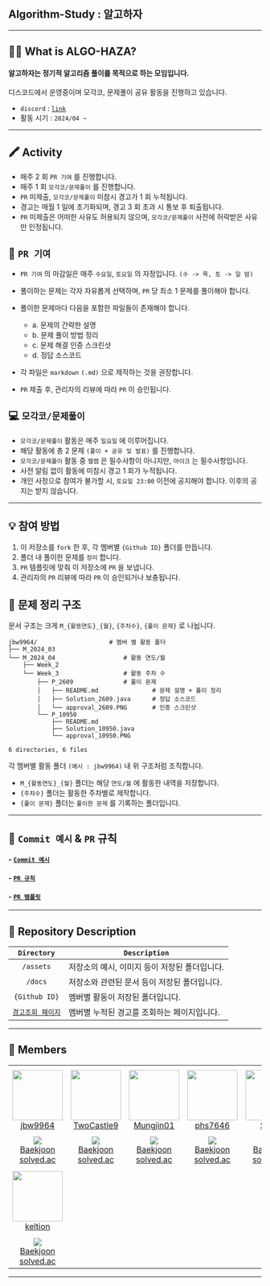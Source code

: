 ## Algorithm-Study : 알고하자

---

## 🤷‍♂️ What is ALGO-HAZA?

#### 알고하자는 정기적 알고리즘 풀이를 목적으로 하는 모임입니다. 

디스코드에서 운영중이며 모각코, 문제풀이 공유 활동을 진행하고 있습니다.

- `discord` : [`link`]()
- 활동 시기 : `2024/04 ~ `

---

## 🖍 Activity

- 매주 2 회 `PR 기여` 를 진행합니다.
- 매주 1 회 `모각코/문제풀이` 를 진행합니다.
- `PR` 미제출, `모각코/문제풀이` 미참시 경고가 1 회 누적됩니다.
- 경고는 매월 1 일에 초기화되며, 경고 3 회 초과 시 통보 후 퇴출됩니다.
- `PR` 미제출은 어떠한 사유도 허용되지 않으며, `모각코/문제풀이` 사전에 허락받은 사유만 인정됩니다.

## 🍳 `PR 기여`

- `PR 기여` 의 마감일은 매주 `수요일`, `토요일` 의 자정입니다. `(수 -> 목, 토 -> 일 밤)`
- 풀이하는 문제는 각자 자유롭게 선택하며, `PR` 당 최소 1 문제를 풀이해야 합니다.
- 풀이한 문제마다 다음을 포함한 파일들이 존재해야 합니다.

    - a. 문제의 간략한 설명
    - b. 문제 풀이 방법 정리
    - c. 문제 해결 인증 스크린샷
    - d. 정답 소스코드

- 각 파일은 `markdown` `(.md)` 으로 제작하는 것을 권장합니다.
- `PR` 제출 후, 관리자의 리뷰에 따라 `PR` 이 승인됩니다.

## 💻 `모각코/문제풀이`

- `모각코/문제풀이` 활동은 매주 `일요일` 에 이루어집니다.
- 해당 활동에 총 2 문제 `(풀이 + 공유 및 발표)` 를 진행합니다.
- `모각코/문제풀이` 활동 중 `웹캠` 은 필수사항이 아니지만, `마이크` 는 필수사항입니다.
- 사전 알림 없이 활동에 미참시 경고 1 회가 누적됩니다.
- 개인 사정으로 참여가 불가할 시, `토요일 23:00` 이전에 공지해야 합니다. 이후의 공지는 받지 않습니다.

---

## 💡 참여 방법

1. 이 저장소를 `fork` 한 후, 각 멤버별 `{Github ID}` 폴더를 만듭니다.
2. 폴더 내 풀이한 문제를 `정리` 합니다.
3. `PR` 템플릿에 맞춰 이 저장소에 `PR` 을 보냅니다.
4. 관리자의 `PR` 리뷰에 따라 `PR` 이 승인되거나 보충됩니다.


## 📁 문제 정리 구조

문서 구조는 크게 `M_{활동연도}_{월}`, `{주차수}`, `{풀이 문제}` 로 나뉩니다.

```
jbw9964/                    # 멤버 별 활동 폴더
├── M_2024_03
└── M_2024_04                   # 활동 연도/월
    ├── Week_2
    └── Week_3                  # 활동 주차 수
        ├── P_2609              # 풀이 문제
        │   ├── README.md               # 문제 설명 + 풀이 정리
        │   ├── Solution_2609.java      # 정답 소스코드
        │   └── approval_2609.PNG       # 인증 스크린샷
        └── P_10950
            ├── README.md
            ├── Solution_10950.java
            └── approval_10950.PNG

6 directories, 6 files
```

각 멤버별 활동 폴더 `(예시 : jbw9964)` 내 위 구조처럼 조직합니다.

- `M_{활동연도}_{월}` 폴더는 해당 `연도/월` 에 활동한 내역을 저장합니다.
- `{주차수}` 폴더는 활동한 주차별로 제작합니다.
- `{풀이 문제}` 폴더는 `풀이한 문제` 를 기록하는 폴더입니다.

---

## 🔖 `Commit 예시` & `PR` 규칙

#### - [`Commit 예시`](./docs/rules/github_repository/commit_and_organization.md#🔖-commits)

#### - [`PR 규칙`](./docs/rules/github_repository/pr_rules.md)
#### - [`PR 템플릿`](./docs/pull_request_template.md)

---

## 📑 Repository Description

|`Directory`|`Description`|
|:---:|---|
|`/assets`|  저장소의 예시, 이미지 등이 저장된 폴더입니다. |
|`/docs`|  저장소와 관련된 문서 등이 저장된 폴더입니다.  |
|`{Github ID}`|  멤버별 활동이 저장된 폴더입니다.  |
|[`경고조회 페이지`](https://github.com/ALGOHAZA-Study/Algorithm-Study/wiki/%EA%B2%BD%EA%B3%A0-%EC%A1%B0%ED%9A%8C-%ED%8E%98%EC%9D%B4%EC%A7%80)|  멤버별 누적된 경고를 조회하는 페이지입니다.  |



---

## 👋 Members

<table>
    <tr height="140x">
    <!-- Image & Github nickname : paste block down below -->
        <td align="center" width="130px">
            <a href="https://github.com/jbw9964"><img height="100px" width="100px" src="https://avatars.githubusercontent.com/jbw9964"/></a>    <!-- github link, github profile image -->
            <br />
            <a href="https://github.com/jbw9964"> jbw9964 </a>    <!-- github link & nickname -->
        </td>
        <td align="center" width="130px">
            <a href="https://github.com/uuccu"><img height="100px" width="100px" src="https://avatars.githubusercontent.com/uuccu "/></a>
            <br />
            <a href="https://github.com/uuccu"> TwoCastle9 </a>    
        </td>
        <td align="center" width="130px">
            <a href="https://github.com/Mungjin01"><img height="100px" width="100px" src="https://avatars.githubusercontent.com/Mungjin01"/></a>
            <br />
            <a href="https://github.com/Mungjin01"> Mungjin01 </a>    
        </td>
        <td align="center" width="130px">
            <a href="https://github.com/phs7646"><img height="100px" width="100px" src="https://avatars.githubusercontent.com/phs7646"/></a>
            <br />
            <a href="https://github.com/phs7646"> phs7646 </a>
        </td>
        <td align="center" width="130px">
            <a href="https://github.com/Sikca"><img height="100px" width="100px" src="https://avatars.githubusercontent.com/Sikca "/></a>
            <br />
            <a href="https://github.com/Sikca"> Sikca </a>    
        </td>
    </tr>
    <tr height="50px">
    <!-- solve.ac profile & tier : paste block down below -->
        <td align="center">
            <img src="http://mazassumnida.wtf/api/mini/generate_badge?boj=jbw9964" />   <!-- solved.ac badge : put solved.ac ID -->
            <br />
            <a href="https://www.acmicpc.net/user/jbw9964">Baekjoon</a>     <!-- BAJ profile -->
            <br />
            <a href="https://solved.ac/profile/jbw9964">solved.ac</a>       <!-- solved.ac profile -->
        </td>
        <td align="center">
            <img src="http://mazassumnida.wtf/api/mini/generate_badge?boj=msmsms0804" />
            <br />
            <a href="https://www.acmicpc.net/user/msmsms0804">Baekjoon</a>
            <br />
            <a href="https://solved.ac/profile/msmsms0804">solved.ac</a>
        </td>
        <td align="center">
            <img src="http://mazassumnida.wtf/api/mini/generate_badge?boj=l_min402" />
            <br />
            <a href="https://www.acmicpc.net/user/l_min402">Baekjoon</a>
            <br />
            <a href="https://solved.ac/profile/l_min402">solved.ac</a>
        </td>
        <td align="center">
            <img src="http://mazassumnida.wtf/api/mini/generate_badge?boj=phs7646" />
            <br />
            <a href="https://www.acmicpc.net/user/phs7646">Baekjoon</a>
            <br />
            <a href="https://solved.ac/profile/phs7646">solved.ac</a>
        </td>
        <td align="center">
            <img src="http://mazassumnida.wtf/api/mini/generate_badge?boj=we12223" />
            <br />
            <a href="https://www.acmicpc.net/user/we12223">Baekjoon</a>
            <br />
            <a href="https://solved.ac/profile/we12223">solved.ac</a>
        </td>
    </tr>
    <tr height="140x">
        <td align="center" width="130px">
            <a href="https://github.com/keltion"><img height="100px" width="100px" src="https://avatars.githubusercontent.com/keltion "/></a>
            <br />
            <a href="https://github.com/keltion"> keltion </a>    
        </td>
    </tr>
    <tr height="50px">
        <td align="center">
            <img src="http://mazassumnida.wtf/api/mini/generate_badge?boj=keltion" />
            <br />
            <a href="https://www.acmicpc.net/user/keltion">Baekjoon</a>
            <br />
            <a href="https://solved.ac/profile/keltion">solved.ac</a>
        </td>
    </tr>
</table>

<!-- Image & Github nickname : paste block down below 

<tr height="140x">
</tr>

<td align="center" width="130px">
    <a href=" Github Profile Link "><img height="100px" width="100px" src="https://avatars.githubusercontent.com/ {Github ID} "/></a>
    <br />
    <a href=" Github Profile Link "> {Github ID} </a>    
</td>

-->

<!-- solve.ac profile & tier : paste block down below

<tr height="50px">
</tr>

<td align="center">
    <img src="http://mazassumnida.wtf/api/mini/generate_badge?boj= {BAJ ID} " />
    <br />
    <a href=" {BAJ Profile Link} ">Baekjoon</a>
    <br />
    <a href=" {solved.ac Profile Link} ">solved.ac</a>
</td>

-->

---
